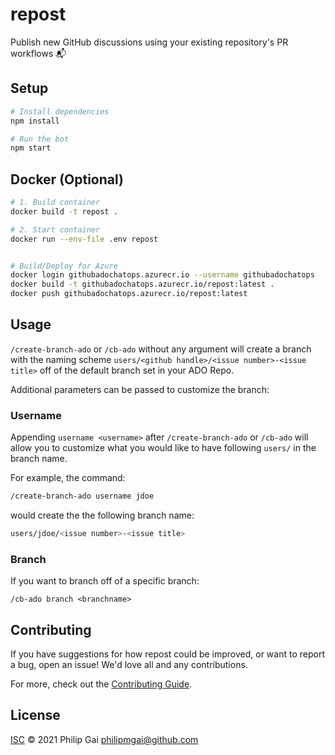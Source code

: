 # repost

Publish new GitHub discussions using your existing repository's PR workflows 📬

## Setup

```sh
# Install dependencies
npm install

# Run the bot
npm start
```

## Docker (Optional)

```sh
# 1. Build container
docker build -t repost .

# 2. Start container
docker run --env-file .env repost


# Build/Deploy for Azure
docker login githubadochatops.azurecr.io --username githubadochatops
docker build -t githubadochatops.azurecr.io/repost:latest .
docker push githubadochatops.azurecr.io/repost:latest
```

## Usage

`/create-branch-ado` or `/cb-ado` without any argument will create a branch with the naming scheme `users/<github handle>/<issue number>-<issue title>` off of the default branch set in your ADO Repo.

Additional parameters can be passed to customize the branch:

### Username

Appending `username <username>` after `/create-branch-ado` or `/cb-ado` will allow you to customize what you would like to have following `users/` in the branch name.

For example, the command:

```sh
/create-branch-ado username jdoe  
```

would create the the following branch name:

```sh
users/jdoe/<issue number>-<issue title>
```

### Branch

If you want to branch off of a specific branch:

```plaintext
/cb-ado branch <branchname>
```

## Contributing

If you have suggestions for how repost could be improved, or want to report a bug, open an issue! We'd love all and any contributions.

For more, check out the [Contributing Guide](CONTRIBUTING.md).

## License

[ISC](LICENSE) © 2021 Philip Gai <philipmgai@github.com>
